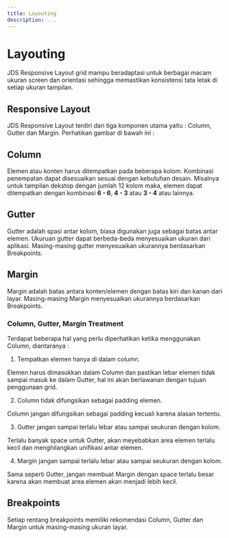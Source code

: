 ```yaml
---
title: Layouting
description: ...
---
```


# Layouting

JDS Responsive Layout grid mampu beradaptasi untuk berbagai macam ukuran screen dan orientasi sehingga memastikan konsistensi tata letak di setiap ukuran tampilan.

<divider></divider>

## Responsive Layout

JDS Responsive Layout terdiri dari tiga komponen utama yaitu : Column, Gutter dan Margin. Perhatikan gambar di bawah ini :

<p>
  <boxed-example>
    <template #title>
      Anatomi JDS Responsive Layout
    </template>
  </boxed-example>
</p>

## Column

Elemen atau konten harus ditempatkan pada beberapa kolom. Kombinasi penempatan dapat disesuaikan sesuai dengan kebutuhan desain. Misalnya untuk tampilan dekstop dengan jumlah 12 kolom maka, elemen dapat ditempatkan dengan kombinasi **6 - 6**, **4 - 3** atau **3 - 4** atau lainnya.

<p>
  <boxed-example>
    <template #title>
      Contoh penempatan konten di Desktop
    </template>
    <template #footer>
      <b class="text-hijau-500">
        Catatan
      </b>
      <br />
      <span>
        Penempatan konten dapat disesuaikan
      </span>
    </template>
  </boxed-example>
</p>

<p>
  <boxed-example>
    <template #title>
      Contoh penempatan konten di Tablet
    </template>
    <template #footer>
      <b class="text-hijau-500">
        Catatan
      </b>
      <br />
      <span>
        Penempatan konten dapat disesuaikan
      </span>
    </template>
  </boxed-example>
</p>

<p>
  <boxed-example>
    <template #title>
      Contoh penempatan konten di Mobile
    </template>
    <template #footer>
      <b class="text-hijau-500">
        Catatan
      </b>
      <br />
      <span>
        Penempatan konten dapat disesuaikan
      </span>
    </template>
  </boxed-example>
</p>

## Gutter

Gutter adalah spasi antar kolom, biasa digunakan juga sebagai batas antar elemen. Ukuruan gutter dapat berbeda-beda menyesuaikan ukuran dari aplikasi. Masing-masing gutter menyesuaikan ukurannya berdasarkan Breakpoints.

<p>
  <boxed-example>
    <template #title>
      Gutter pada dekstop
    </template>
    <template #footer>
      <b class="text-hijau-500">
        Catatan
      </b>
      <br />
      <span>
        Pada dekstop ukuran Gutter adalah <b>24 px</b>.
      </span>
    </template>
  </boxed-example>
</p>

<p>
  <boxed-example>
    <template #title>
      Gutter pada tablet
    </template>
    <template #footer>
      <b class="text-hijau-500">
        Catatan
      </b>
      <br />
      <span>
        Pada tablet ukuran Gutter adalah <b>24 px</b>.
      </span>
    </template>
  </boxed-example>
</p>

<p>
  <boxed-example>
    <template #title>
      Gutter pada mobile
    </template>
    <template #footer>
      <b class="text-hijau-500">
        Catatan
      </b>
      <br />
      <span>
        Pada mobile ukuran Gutter adalah <b>16 px</b>.
      </span>
    </template>
  </boxed-example>
</p>

## Margin

Margin adalah batas antara konten/elemen dengan batas kiri dan kanan dari layar.  Masing-masing Margin menyesuaikan ukurannya berdasarkan Breakpoints.

<p>
  <boxed-example>
    <template #title>
      Margin pada desktop
    </template>
    <template #footer>
      <b class="text-hijau-500">
        Catatan
      </b>
      <br />
      <span>
        Pada dekstop ukuran Margin adalah <b>24 px</b>.
      </span>
    </template>
  </boxed-example>
</p>

<p>
  <boxed-example>
    <template #title>
      Margin pada tablet
    </template>
    <template #footer>
      <b class="text-hijau-500">
        Catatan
      </b>
      <br />
      <span>
        Pada tablet ukuran Margin adalah <b>24 px</b>.
      </span>
    </template>
  </boxed-example>
</p>

<p>
  <boxed-example>
    <template #title>
      Margin pada mobile
    </template>
    <template #footer>
      <b class="text-hijau-500">
        Catatan
      </b>
      <br />
      <span>
        Pada mobile ukuran Margin adalah <b>16 px</b>.
      </span>
    </template>
  </boxed-example>
</p>

### Column, Gutter, Margin Treatment

Terdapat beberapa hal yang perlu diperhatikan ketika menggunakan Column, diantaranya :

1. Tempatkan elemen hanya di dalam column.

  Elemen harus dimasukkan dalam Column dan pastikan lebar elemen tidak sampai masuk ke dalam Gutter, hal ini akan berlawanan dengan tujuan penggunaan grid.

  <p>
    <div class="flex flex-wrap items-stretch -mx-2">
      <div class="w-1/2 p-2">
        <opinionated-example good>
          <template>
            __gambar__
          </template>
          <template #description>
            Pastikan lebar dari elemen masih berada di dalam Column.
          </template>
        </opinionated-example>
      </div>
      <div class="w-1/2 p-2">
        <opinionated-example bad>
          <template>
            __gambar__
          </template>
          <template #description>
            Jangan sampai lebar dari elemen melebar sampai ke Gutter.
          </template>
        </opinionated-example>
      </div>
    </div>
  </p>

2. Column tidak difungsikan sebagai padding elemen.

  Column jangan difungsikan sebagai padding kecuali karena alasan tertentu.

  <p>
    <div class="flex flex-wrap items-stretch -mx-2">
      <div class="w-1/2 p-2">
        <opinionated-example good>
          <template>
            __gambar__
          </template>
          <template #description>
            Pastikan lebar dari elemen masih berada di dalam Column.
          </template>
        </opinionated-example>
      </div>
      <div class="w-1/2 p-2">
        <opinionated-example bad>
          <template>
            __gambar__
          </template>
          <template #description>
            Jangan sampai lebar dari elemen melebar sampai ke Gutter.
          </template>
        </opinionated-example>
      </div>
    </div>
  </p>

3. Gutter jangan sampai terlalu lebar atau sampai seukuran dengan kolom.

  Terlalu banyak space untuk Gutter, akan meyebabkan area elemen terlalu kecil dan menghilangkan unifikasi antar elemen.

  <p>
  <div class="flex flex-wrap items-stretch -mx-2">
    <div class="w-1/2 p-2">
      <opinionated-example good>
        <template>
          __gambar__
        </template>
        <template #description>
          Pastikan lebar dari elemen masih berada di dalam Column.
        </template>
      </opinionated-example>
    </div>
    <div class="w-1/2 p-2">
      <opinionated-example bad>
        <template>
          __gambar__
        </template>
        <template #description>
          Jangan sampai lebar dari elemen melebar sampai ke Gutter.
        </template>
      </opinionated-example>
    </div>
  </div>
  </p>

4. Margin jangan sampai terlalu lebar atau sampai seukuran dengan kolom.

  Sama seperti Gutter, jangan membuat Margin dengan space terlalu besar karena akan membuat area elemen akan menjadi lebih kecil.

  <p>
    <div class="flex flex-wrap items-stretch -mx-2">
      <div class="w-1/2 p-2">
        <opinionated-example good>
          <template>
            __gambar__
          </template>
          <template #description>
            Pastikan lebar dari elemen masih berada di dalam Column.
          </template>
        </opinionated-example>
      </div>
      <div class="w-1/2 p-2">
        <opinionated-example bad>
          <template>
            __gambar__
          </template>
          <template #description>
            Jangan sampai lebar dari elemen melebar sampai ke Gutter.
          </template>
        </opinionated-example>
      </div>
    </div>
  </p>

## Breakpoints

Setiap rentang breakpoints memiliki rekomendasi Column, Gutter dan Margin untuk masing-masing ukuran layar.

<p>
  <boxed-example>
    <template #title>
      Daftar Breakpoints dan Pengaturan Column, Gutter dan Margin
    </template>
  </boxed-example>
</p>